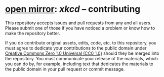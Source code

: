 <!--
Markdown dialect: GitHub Flavored Markdown (GFM)

SPDX-FileContributor: author: gabldotink [@gabldotink] <gabl@gabl.ink>
SPDX-FileCopyrightText: No rights reserved.
SPDX-FileName: ./contributing.md
SPDX-FileName: DOCUMENTATION
SPDX-FileType: TEXT
SPDX-FileType: SOURCE
SPDX-LicenseConcluded: CC0-1.0
SPDX-License-Identifier: CC0-1.0

---
# pandoc variables
# ConTeXt
includesource: true
linkstyle:    'normal'
pdfa:         '3b'
urlstyle:     'normal'
# language
dir:          'ltr'
lang:         'en-US'
# metadata
author:       'gabldotink [@gabldotink] <gabl@gabl.ink>'
title:        'open mirror: xkcd – contributing'
---
-->

# [open mirror](https://github.com/openmirrors): _xkcd_ – contributing

This repository accepts issues and pull requests from any and all users. Please submit one of those if you have noticed a problem or know how to make the repository better.

If you do contribute original assets, edits, code, etc. to this repository, you must agree to dedicate your contributions to the public domain under [Creative Commons Zero 1.0 Universal \(CC0 1.0\)](./licenses/CC0-1.0.md) should they be merged into the repository. You must communicate your release of the materials, which you can do by, for example, including text that dedicates the materials to the public domain in your pull request or commit message.
